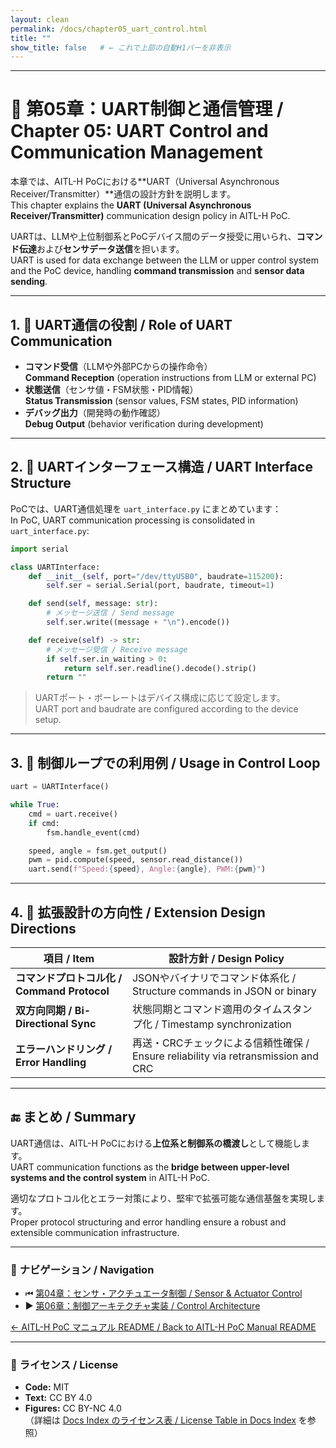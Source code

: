 ```yaml
---
layout: clean
permalink: /docs/chapter05_uart_control.html
title: ""
show_title: false   # ← これで上部の自動H1バーを非表示
---
```


---

# 🔌 第05章：UART制御と通信管理 / Chapter 05: UART Control and Communication Management

本章では、AITL-H PoCにおける**UART（Universal Asynchronous Receiver/Transmitter）**通信の設計方針を説明します。  
This chapter explains the **UART (Universal Asynchronous Receiver/Transmitter)** communication design policy in AITL-H PoC.

UARTは、LLMや上位制御系とPoCデバイス間のデータ授受に用いられ、**コマンド伝達**および**センサデータ送信**を担います。  
UART is used for data exchange between the LLM or upper control system and the PoC device, handling **command transmission** and **sensor data sending**.

---

## 1. 📡 UART通信の役割 / Role of UART Communication

- **コマンド受信**（LLMや外部PCからの操作命令）  
  **Command Reception** (operation instructions from LLM or external PC)
- **状態送信**（センサ値・FSM状態・PID情報）  
  **Status Transmission** (sensor values, FSM states, PID information)
- **デバッグ出力**（開発時の動作確認）  
  **Debug Output** (behavior verification during development)

---

## 2. 🧩 UARTインターフェース構造 / UART Interface Structure

PoCでは、UART通信処理を `uart_interface.py` にまとめています：  
In PoC, UART communication processing is consolidated in `uart_interface.py`:

```python
import serial

class UARTInterface:
    def __init__(self, port="/dev/ttyUSB0", baudrate=115200):
        self.ser = serial.Serial(port, baudrate, timeout=1)

    def send(self, message: str):
        # メッセージ送信 / Send message
        self.ser.write((message + "\n").encode())

    def receive(self) -> str:
        # メッセージ受信 / Receive message
        if self.ser.in_waiting > 0:
            return self.ser.readline().decode().strip()
        return ""
```

> UARTポート・ボーレートはデバイス構成に応じて設定します。  
> UART port and baudrate are configured according to the device setup.

---

## 3. 🔁 制御ループでの利用例 / Usage in Control Loop

```python
uart = UARTInterface()

while True:
    cmd = uart.receive()
    if cmd:
        fsm.handle_event(cmd)

    speed, angle = fsm.get_output()
    pwm = pid.compute(speed, sensor.read_distance())
    uart.send(f"Speed:{speed}, Angle:{angle}, PWM:{pwm}")
```

---

## 4. 🔄 拡張設計の方向性 / Extension Design Directions

| 項目 / Item | 設計方針 / Design Policy |
|-------------|--------------------------|
| **コマンドプロトコル化 / Command Protocol** | JSONやバイナリでコマンド体系化 / Structure commands in JSON or binary |
| **双方向同期 / Bi-Directional Sync** | 状態同期とコマンド適用のタイムスタンプ化 / Timestamp synchronization |
| **エラーハンドリング / Error Handling** | 再送・CRCチェックによる信頼性確保 / Ensure reliability via retransmission and CRC |

---

## 🔚 まとめ / Summary

UART通信は、AITL-H PoCにおける**上位系と制御系の橋渡し**として機能します。  
UART communication functions as the **bridge between upper-level systems and the control system** in AITL-H PoC.

適切なプロトコル化とエラー対策により、堅牢で拡張可能な通信基盤を実現します。  
Proper protocol structuring and error handling ensure a robust and extensible communication infrastructure.

---

### 🔗 **ナビゲーション / Navigation**
- ⏮ [第04章：センサ・アクチュエータ制御 / Sensor & Actuator Control](https://samizo-aitl.github.io/AITL-H/docs/chapter04_sensor_interface.html)  
- ▶️ [第06章：制御アーキテクチャ実装 / Control Architecture](https://samizo-aitl.github.io/AITL-H/docs/chapter06_run_main_arch.html)  

[← AITL-H PoC マニュアル README / Back to AITL-H PoC Manual README](https://samizo-aitl.github.io/AITL-H/docs/)

---

### 📝 **ライセンス / License**
- **Code:** MIT  
- **Text:** CC BY 4.0  
- **Figures:** CC BY-NC 4.0  
（詳細は [Docs Index のライセンス表 / License Table in Docs Index](https://samizo-aitl.github.io/AITL-H/docs/#-ライセンス--license) を参照）
